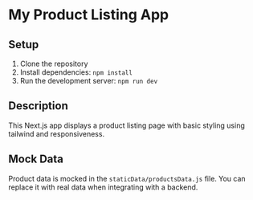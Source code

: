 # My Product Listing App

## Setup

1. Clone the repository
2. Install dependencies: `npm install`
3. Run the development server: `npm run dev`

## Description

This Next.js app displays a product listing page with basic styling using tailwind and responsiveness.

## Mock Data

Product data is mocked in the `staticData/productsData.js` file. You can replace it with real data when integrating with a backend.
